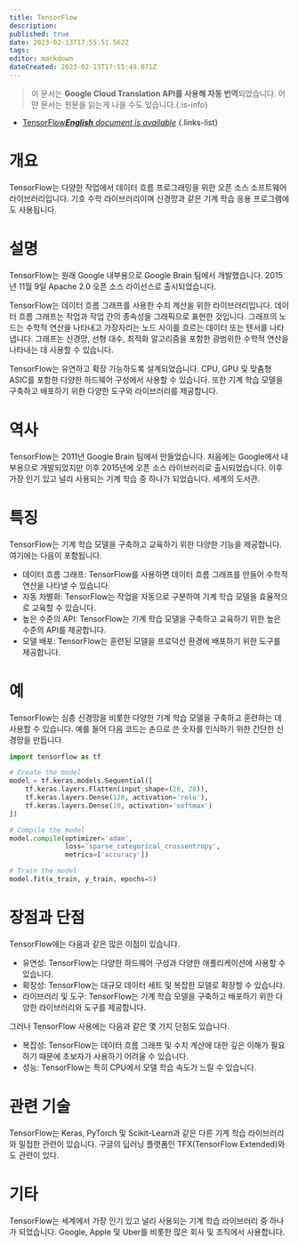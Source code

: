 ```yaml
---
title: TensorFlow
description: 
published: true
date: 2023-02-13T17:55:51.562Z
tags: 
editor: markdown
dateCreated: 2023-02-13T17:55:49.071Z
---
```


> 이 문서는 **Google Cloud Translation API를 사용해 자동 번역**되었습니다.
어떤 문서는 원문을 읽는게 나을 수도 있습니다.{.is-info}



- [TensorFlow***English** document is available*](/en/Knowledge-base/Dictionary/tensorflow)
{.links-list}


# 개요
TensorFlow는 다양한 작업에서 데이터 흐름 프로그래밍을 위한 오픈 소스 소프트웨어 라이브러리입니다. 기호 수학 라이브러리이며 신경망과 같은 기계 학습 응용 프로그램에도 사용됩니다.

# 설명
TensorFlow는 원래 Google 내부용으로 Google Brain 팀에서 개발했습니다. 2015년 11월 9일 Apache 2.0 오픈 소스 라이선스로 출시되었습니다.

TensorFlow는 데이터 흐름 그래프를 사용한 수치 계산을 위한 라이브러리입니다. 데이터 흐름 그래프는 작업과 작업 간의 종속성을 그래픽으로 표현한 것입니다. 그래프의 노드는 수학적 연산을 나타내고 가장자리는 노드 사이를 흐르는 데이터 또는 텐서를 나타냅니다. 그래프는 신경망, 선형 대수, 최적화 알고리즘을 포함한 광범위한 수학적 연산을 나타내는 데 사용할 수 있습니다.

TensorFlow는 유연하고 확장 가능하도록 설계되었습니다. CPU, GPU 및 맞춤형 ASIC를 포함한 다양한 하드웨어 구성에서 사용할 수 있습니다. 또한 기계 학습 모델을 구축하고 배포하기 위한 다양한 도구와 라이브러리를 제공합니다.

# 역사
TensorFlow는 2011년 Google Brain 팀에서 만들었습니다. 처음에는 Google에서 내부용으로 개발되었지만 이후 2015년에 오픈 소스 라이브러리로 출시되었습니다. 이후 가장 인기 있고 널리 사용되는 기계 학습 중 하나가 되었습니다. 세계의 도서관.

# 특징
TensorFlow는 기계 학습 모델을 구축하고 교육하기 위한 다양한 기능을 제공합니다. 여기에는 다음이 포함됩니다.

- 데이터 흐름 그래프: TensorFlow를 사용하면 데이터 흐름 그래프를 만들어 수학적 연산을 나타낼 수 있습니다.
- 자동 차별화: TensorFlow는 작업을 자동으로 구분하여 기계 학습 모델을 효율적으로 교육할 수 있습니다.
- 높은 수준의 API: TensorFlow는 기계 학습 모델을 구축하고 교육하기 위한 높은 수준의 API를 제공합니다.
- 모델 배포: TensorFlow는 훈련된 모델을 프로덕션 환경에 배포하기 위한 도구를 제공합니다.

# 예
TensorFlow는 심층 신경망을 비롯한 다양한 기계 학습 모델을 구축하고 훈련하는 데 사용할 수 있습니다. 예를 들어 다음 코드는 손으로 쓴 숫자를 인식하기 위한 간단한 신경망을 만듭니다.

```python
import tensorflow as tf

# Create the model
model = tf.keras.models.Sequential([
    tf.keras.layers.Flatten(input_shape=(28, 28)),
    tf.keras.layers.Dense(128, activation='relu'),
    tf.keras.layers.Dense(10, activation='softmax')
])

# Compile the model
model.compile(optimizer='adam',
              loss='sparse_categorical_crossentropy',
              metrics=['accuracy'])

# Train the model
model.fit(x_train, y_train, epochs=5)
```

# 장점과 단점
TensorFlow에는 다음과 같은 많은 이점이 있습니다.

- 유연성: TensorFlow는 다양한 하드웨어 구성과 다양한 애플리케이션에 사용할 수 있습니다.
- 확장성: TensorFlow는 대규모 데이터 세트 및 복잡한 모델로 확장할 수 있습니다.
- 라이브러리 및 도구: TensorFlow는 기계 학습 모델을 구축하고 배포하기 위한 다양한 라이브러리와 도구를 제공합니다.

그러나 TensorFlow 사용에는 다음과 같은 몇 가지 단점도 있습니다.

- 복잡성: TensorFlow는 데이터 흐름 그래프 및 수치 계산에 대한 깊은 이해가 필요하기 때문에 초보자가 사용하기 어려울 수 있습니다.
- 성능: TensorFlow는 특히 CPU에서 모델 학습 속도가 느릴 수 있습니다.

# 관련 기술
TensorFlow는 Keras, PyTorch 및 Scikit-Learn과 같은 다른 기계 학습 라이브러리와 밀접한 관련이 있습니다. 구글의 딥러닝 플랫폼인 TFX(TensorFlow Extended)와도 관련이 있다.

# 기타
TensorFlow는 세계에서 가장 인기 있고 널리 사용되는 기계 학습 라이브러리 중 하나가 되었습니다. Google, Apple 및 Uber를 비롯한 많은 회사 및 조직에서 사용합니다.